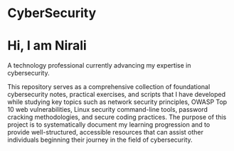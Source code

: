# CyberSecurity
<h1> Hi, I am Nirali</h1>

A technology professional currently advancing my expertise in cybersecurity.

This repository serves as a comprehensive collection of foundational cybersecurity notes, practical exercises, and scripts that I have developed while studying key topics such as network security principles, OWASP Top 10 web vulnerabilities, Linux security command-line tools, password cracking methodologies, and secure coding practices. The purpose of this project is to systematically document my learning progression and to provide well-structured, accessible resources that can assist other individuals beginning their journey in the field of cybersecurity.
